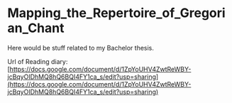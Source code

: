 # Mapping_the_Repertoire_of_Gregorian_Chant

Here would be stuff related to my Bachelor thesis.

Url of Reading diary:
[https://docs.google.com/document/d/1ZpYoUHV4ZwtReWBY-jcBqyOIDhMQ8hQ6BQI4FY1ca_s/edit?usp=sharing](https://docs.google.com/document/d/1ZpYoUHV4ZwtReWBY-jcBqyOIDhMQ8hQ6BQI4FY1ca_s/edit?usp=sharing)
